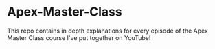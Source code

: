 # Apex-Master-Class
This repo contains in depth explanations for every episode of the Apex Master Class course I've put together on YouTube!
